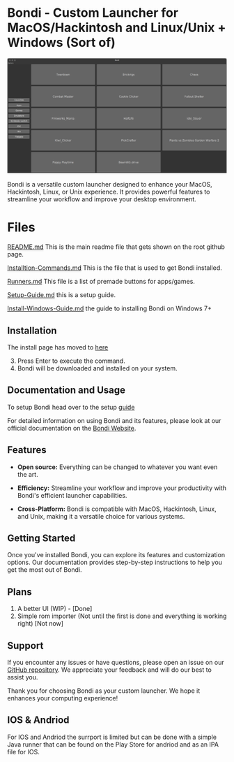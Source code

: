 # Bondi - Custom Launcher for MacOS/Hackintosh and Linux/Unix + Windows (Sort of)

![image](Photos/Screenshot%20from%202023-10-13%2019-50-41.png)


Bondi is a versatile custom launcher designed to enhance your MacOS, Hackintosh, Linux, or Unix experience. It provides powerful features to streamline your workflow and improve your desktop environment.

# Files
[README.md](README.md) This is the main readme file that gets shown on the root github page.

[Installtion-Commands.md](Installtion-Commands.md) This is the file that is used to get Bondi installed.

[Runners.md](Runners.md) This file is a list of premade buttons for apps/games.

[Setup-Guide.md](Setup-Guide.md) this is a setup guide.

[Install-Windows-Guide.md](Install-Windows-Guide.md) the guide to installing Bondi on Windows 7+

## Installation
The install page has moved to [here](Installtion-Commands.md)

3. Press Enter to execute the command.
4. Bondi will be downloaded and installed on your system.

## Documentation and Usage

To setup Bondi head over to the setup [guide](Setup-Guide.md)

For detailed information on using Bondi and its features, please look at our official documentation on the [Bondi Website](https://httpanimation.github.io/Bondi/).

## Features
- **Open source:** Everything can be changed to whatever you want even the art.

- **Efficiency:** Streamline your workflow and improve your productivity with Bondi's efficient launcher capabilities.

- **Cross-Platform:** Bondi is compatible with MacOS, Hackintosh, Linux, and Unix, making it a versatile choice for various systems.

## Getting Started

Once you've installed Bondi, you can explore its features and customization options. Our documentation provides step-by-step instructions to help you get the most out of Bondi.

## Plans
1. A better UI (WIP) - [Done]
2. Simple rom importer (Not until the first is done and everything is working right) [Not now]

## Support

If you encounter any issues or have questions, please open an issue on our [GitHub repository](https://github.com/HttpAnimation/Bondi/issues). We appreciate your feedback and will do our best to assist you.

Thank you for choosing Bondi as your custom launcher. We hope it enhances your computing experience!

## IOS & Andriod
For IOS and Andriod the surrport is limited but can be done with a simple Java runner that can be found on the Play Store for andriod and as an IPA file for IOS.
